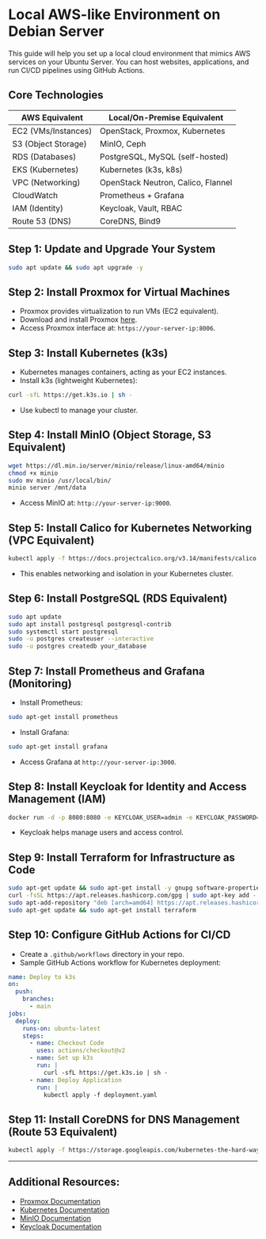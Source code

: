 
# Local AWS-like Environment on Debian Server

This guide will help you set up a local cloud environment that mimics AWS services on your Ubuntu Server. You can host websites, applications, and run CI/CD pipelines using GitHub Actions.

## Core Technologies
| AWS Equivalent      | Local/On-Premise Equivalent        |
|---------------------|-----------------------------------|
| EC2 (VMs/Instances) | OpenStack, Proxmox, Kubernetes    |
| S3 (Object Storage) | MinIO, Ceph                       |
| RDS (Databases)     | PostgreSQL, MySQL (self-hosted)   |
| EKS (Kubernetes)    | Kubernetes (k3s, k8s)            |
| VPC (Networking)    | OpenStack Neutron, Calico, Flannel|
| CloudWatch          | Prometheus + Grafana              |
| IAM (Identity)      | Keycloak, Vault, RBAC             |
| Route 53 (DNS)      | CoreDNS, Bind9                   |

## Step 1: Update and Upgrade Your System
```bash
sudo apt update && sudo apt upgrade -y
```

## Step 2: Install Proxmox for Virtual Machines
- Proxmox provides virtualization to run VMs (EC2 equivalent).
- Download and install Proxmox [here](https://www.proxmox.com/en/downloads).
- Access Proxmox interface at: `https://your-server-ip:8006`.

## Step 3: Install Kubernetes (k3s)
- Kubernetes manages containers, acting as your EC2 instances.
- Install k3s (lightweight Kubernetes):
```bash
curl -sfL https://get.k3s.io | sh -
```
- Use kubectl to manage your cluster.

## Step 4: Install MinIO (Object Storage, S3 Equivalent)
```bash
wget https://dl.min.io/server/minio/release/linux-amd64/minio
chmod +x minio
sudo mv minio /usr/local/bin/
minio server /mnt/data
```
- Access MinIO at: `http://your-server-ip:9000`.

## Step 5: Install Calico for Kubernetes Networking (VPC Equivalent)
```bash
kubectl apply -f https://docs.projectcalico.org/v3.14/manifests/calico.yaml
```
- This enables networking and isolation in your Kubernetes cluster.

## Step 6: Install PostgreSQL (RDS Equivalent)
```bash
sudo apt update
sudo apt install postgresql postgresql-contrib
sudo systemctl start postgresql
sudo -u postgres createuser --interactive
sudo -u postgres createdb your_database
```

## Step 7: Install Prometheus and Grafana (Monitoring)
- Install Prometheus:
```bash
sudo apt-get install prometheus
```
- Install Grafana:
```bash
sudo apt-get install grafana
```
- Access Grafana at `http://your-server-ip:3000`.

## Step 8: Install Keycloak for Identity and Access Management (IAM)
```bash
docker run -d -p 8080:8080 -e KEYCLOAK_USER=admin -e KEYCLOAK_PASSWORD=admin jboss/keycloak
```
- Keycloak helps manage users and access control.

## Step 9: Install Terraform for Infrastructure as Code
```bash
sudo apt-get update && sudo apt-get install -y gnupg software-properties-common curl
curl -fsSL https://apt.releases.hashicorp.com/gpg | sudo apt-key add -
sudo apt-add-repository "deb [arch=amd64] https://apt.releases.hashicorp.com $(lsb_release -cs) main"
sudo apt-get update && sudo apt-get install terraform
```

## Step 10: Configure GitHub Actions for CI/CD
- Create a `.github/workflows` directory in your repo.
- Sample GitHub Actions workflow for Kubernetes deployment:
```yaml
name: Deploy to k3s
on:
  push:
    branches:
      - main
jobs:
  deploy:
    runs-on: ubuntu-latest
    steps:
      - name: Checkout Code
        uses: actions/checkout@v2
      - name: Set up k3s
        run: |
          curl -sfL https://get.k3s.io | sh -
      - name: Deploy Application
        run: |
          kubectl apply -f deployment.yaml
```

## Step 11: Install CoreDNS for DNS Management (Route 53 Equivalent)
```bash
kubectl apply -f https://storage.googleapis.com/kubernetes-the-hard-way/coredns.yaml
```

---
## Additional Resources:
- [Proxmox Documentation](https://www.proxmox.com/en/documentation)
- [Kubernetes Documentation](https://kubernetes.io/docs/)
- [MinIO Documentation](https://min.io/docs/minio/linux/index.html)
- [Keycloak Documentation](https://www.keycloak.org/documentation)
